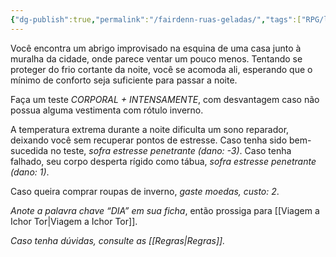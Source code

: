 ```yaml
---
{"dg-publish":true,"permalink":"/fairdenn-ruas-geladas/","tags":["RPG/livro-jogo/Aasthar/story-points"],"created":"2024-12-06T15:15:24.273-05:00","updated":"2025-01-12T12:48:22.659-05:00"}
---
```



Você encontra um abrigo improvisado na esquina de uma casa junto à muralha da cidade, onde parece ventar um pouco menos. Tentando se proteger do frio cortante da noite, você se acomoda ali, esperando que o mínimo de conforto seja suficiente para passar a noite.

Faça um teste *CORPORAL + INTENSAMENTE*, com desvantagem caso não possua alguma vestimenta com rótulo inverno.

A temperatura extrema durante a noite dificulta um sono reparador, deixando você sem recuperar pontos de estresse. Caso tenha sido bem-sucedida no teste, *sofra estresse penetrante (dano: -3)*. Caso tenha falhado, seu corpo desperta rígido como tábua, *sofra estresse penetrante (dano: 1)*.

Caso queira comprar roupas de inverno, *gaste moedas, custo: 2*.

*Anote a palavra chave “DIA” em sua ficha*, então prossiga para [[Viagem a Ichor Tor\|Viagem a Ichor Tor]].

*Caso tenha dúvidas, consulte as [[Regras\|Regras]].*
